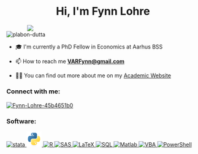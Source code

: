 <h1 align="center">Hi, I'm Fynn Lohre</h1>

<img alter = "me" align = "right" width = "450" src = "https://fynn-lohre.com/images/profile.png" >

<p align="left"> <img src="https://komarev.com/ghpvc/?username=VARFynn&label=Profile%20views&color=0e75b6&style=flat" alt="plabon-dutta" /> </p>

- 🎓 I'm currently a PhD Fellow in Economics at Aarhus BSS

- 📫 How to reach me **VARFynn@gmail.com**

- 👨‍💻 You can find out more about me on my [Academic Website](https://fynn-lohre.com)




<h3 align="left">Connect with me:</h3>
<p align="left">
<a href="https://linkedin.com/in/fynn-lohre" target="blank"><img align="center" src="https://raw.githubusercontent.com/rahuldkjain/github-profile-readme-generator/master/src/images/icons/Social/linked-in-alt.svg" alt="Fynn-Lohre-45b4651b0" height="30" width="40" /></a>
</p>
<h3 align="left">Software:</h3>
<p align="left">
<a href="https://www.stata.com/" target="_blank" rel="noreferrer"> <img src="https://www.karlancer.com/api/file/seoContents/stata.png" alt="stata" width="40" height="40"/> </a>
<a href="https://www.python.org" target="_blank" rel="noreferrer"> <img src="https://raw.githubusercontent.com/devicons/devicon/master/icons/python/python-original.svg" alt="python" width="40" height="40"/> </a>
<a href="https://www.r-project.org/" target="_blank" rel="noreferrer"> <img src="https://th.bing.com/th/id/OIP.J5L56wG7rar6KiGZ-zH0zQHaE8?rs=1&pid=ImgDetMain" alt="R" width="40" height="40"/> </a>
<a href="https://www.sas.com/" target="_blank" rel="noreferrer"> <img src="https://cdn.technologyadvice.com/wp-content/uploads/2021/10/sas.png" alt="SAS" width="40" height="40"/> </a>
<a href="https://www.latex-project.org/" target="_blank" rel="noreferrer"> <img src="https://pnghq.com/wp-content/uploads/latex-logo-free-unlimited-png.png" alt="LaTeX" width="40" height="40"/> </a>
<a href="https://www.mysql.com/" target="_blank" rel="noreferrer"> <img src="https://logodix.com/logo/542135.jpg" alt="SQL" width="40" height="40"/> </a>
<a href="https://www.mathworks.com/" target="_blank" rel="noreferrer"> <img src="https://th.bing.com/th/id/OIP.tWFNEU2_ZTCIQW97tH0DoAHaFb?rs=1&pid=ImgDetMain" alt="Matlab" width="40" height="40"/> </a>
<a href="https://learn.microsoft.com/en-us/office/vba/library-reference/concepts/getting-started-with-vba-in-office" target="_blank" rel="noreferrer"> <img src="https://th.bing.com/th/id/OIP.Ocf9JVBsBceBOuzwQ0sn2AHaFj?rs=1&pid=ImgDetMain" alt="VBA" width="40" height="40"/> </a>
<a href="https://learn.microsoft.com/en-us/powershell/" target="_blank" rel="noreferrer"> <img src="https://pbcdn1.podbean.com/imglogo/image-logo/1769310/powershell.png" alt="PowerShell" width="40" height="40"/> </a>
</p>
